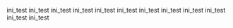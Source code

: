 ini_test
ini_test
ini_test
ini_test
ini_test
ini_test
ini_test
ini_test
ini_test
ini_test
ini_test
ini_test
